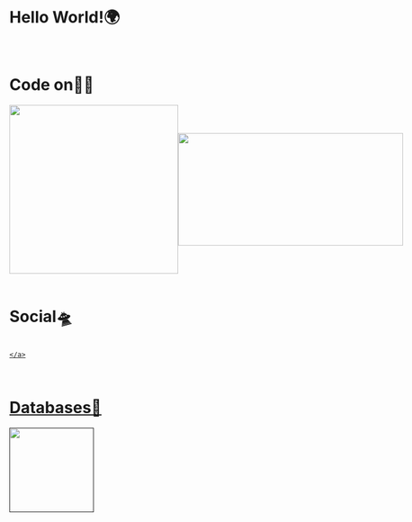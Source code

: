 # <h1>Hello World!🌍</h1>

<br>

# Code on👨‍💻
 
<div style='display:flex; align-items:center;'>
    <img  src="https://www.freepnglogos.com/uploads/html5-logo-png/html5-logo-devextreme-multi-purpose-controls-html-javascript-3.png" width="300px">
    <img src="https://camo.githubusercontent.com/5ddf73ad3a205111cf8c686f687fc216c2946a75005718c8da5b837ad9de78c9/68747470733a2f2f7468756d62732e6766796361742e636f6d2f4576696c4e657874446576696c666973682d736d616c6c2e676966" width="400px" height="200px">
</div>

<br>

# Social🛸

<div style="width: 10px; display: flex; justify-content: left;">
    <a href="">

    </a>
</div>

<br>

# Databases🌌

<img width="150px" src="https://camo.githubusercontent.com/e068b5e89975869212c4ce5fa13a6c29ed5eccd50ca628515f7acc6d1f260ca1/68747470733a2f2f6c6f676f73706e672e6f72672f77702d636f6e74656e742f75706c6f6164732f6e6f64652d6a732e706e67">
